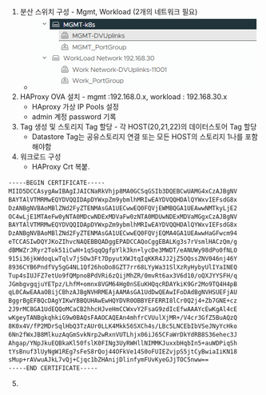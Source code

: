 1. 분산 스위치 구성 - Mgmt, Workload (2개의 네트워크 필요)
   - ![1746669543292](image/Tanzu_install_20250508/1746669543292.png)
2. HAProxy OVA 설치 - mgmt :192.168.0.x, workload : 192.168.30.x
   - HAproxy 가상 IP Pools 설정
   - admin 계정 password 기록
3. Tag 생성 및 스토리지 Tag 할당 - 각 HOST(20,21,22)의 데이터스토어 Tag 할당
   - Datastore Tag는 공유스토리지 연결 또는 모든 HOST의 스토리지 1나를 포함 해야함
4. 워크로드 구성
   - HAProxy Crt 복붙.

```bash
-----BEGIN CERTIFICATE-----
MIID5DCCAsygAwIBAgIJAICNaRkVhjp8MA0GCSqGSIb3DQEBCwUAMG4xCzAJBgNV
BAYTAlVTMRMwEQYDVQQIDApDYWxpZm9ybmlhMRIwEAYDVQQHDAlQYWxvIEFsdG8x
DzANBgNVBAoMBlZNd2FyZTENMAsGA1UECwwEQ0FQVjEWMBQGA1UEAwwNMTkyLjE2
OC4wLjE1MTAeFw0yNTA0MDcwNDExMDVaFw0zNTA0MDUwNDExMDVaMGgxCzAJBgNV
BAYTAlVTMRMwEQYDVQQIDApDYWxpZm9ybmlhMRIwEAYDVQQHDAlQYWxvIEFsdG8x
DzANBgNVBAoMBlZNd2FyZTENMAsGA1UECwwEQ0FQVjEQMA4GA1UEAwwHaGFwcm94
eTCCASIwDQYJKoZIhvcNAQEBBQADggEPADCCAQoCggEBALKg3s7rVsmlHACzQm/g
dBMWZrJRyr2Tok51iCwH+1qSqqQgfpYlk3kn+lycDe3MWDT/eANUWy98dPo0fNLO
915i36jkWdoqLwTqlv7jSOw3Ft7DpyutXWJtqIqKKR4JJ2jZ5OQssZNV046nj46Y
8936CYB6PndfVy5gG4NL1Qf26hoDo8GZT7rr68LYyWa31SlXzRyHybyUlIYaINEQ
Tup4sIUJFZ7etUo9fQMpnoBPdVRi6zQijMhZR/0mvRt6ax3V6d10/oQXJYYSFH/q
JGmbgvgqjuYETpz/LhfM+omnx8VGM64Hg0nSEuKHQqcRDAYkiK9Gr2Mo9TQ4H4pB
qL0CAwEAAaOBijCBhzAJBgNVHRMEAjAAMAsGA1UdDwQEAwIFoDAdBgNVHSUEFjAU
BggrBgEFBQcDAgYIKwYBBQUHAwEwHQYDVR0OBBYEFERRI8lCr0Q2j4+Zb7GNE+cz
2J9rMC8GA1UdEQQoMCaCB2hhcHJveHmCCWxvY2FsaG9zdIcEfwAAAYcEwKgAl4cE
wKgeyTANBgkqhkiG9w0BAQsFAAOCAQEAn4mhfrCVUulXjMR+/V4cr3GfZ5BuAQzQ
8K0x4V/fP2MDrSqlHbQ3TzAUr0LLK4Mkk56SXCh4s/LBc5LNCEbIbVSeJNyYcHko
6Nn2fWxJB8MlkuzAqGmSvkNrp2wRxnVUTLhjx06iJ65CFaWrDkYdRB8S36ehec3J
Ahgap/YNpJkuEQBkaKl50fslK0FINg3UyRWHllNIMMKJuxxbHqbIn5+auWDPiqSh
tYsBnuf3lUyNgW1REg7sFeS8rQoj44OFkVe14S0oFUIEZvjpS5jtCyBwiaIiKN18
sMup+rAVwuAJkL7vQj+Cjqc1bZHAnijDlinfymFUvKyeGJjTOC5nww==
-----END CERTIFICATE-----
```

5.
